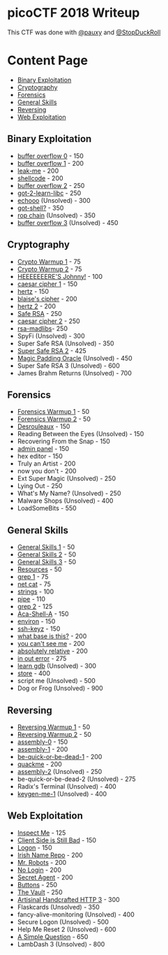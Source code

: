 # picoCTF 2018 Writeup
This CTF was done with [@pauxy](https://github.com/pauxy) and [@StopDuckRoll](https://github.com/StopDuckRoll)

# Content Page
- [Binary Exploitation](#binary-exploitation)
- [Cryptography](#cryptography)
- [Forensics](#forensics)
- [General Skills](#general-skills)
- [Reversing](#reversing)
- [Web Exploitation](#web-exploitation)

## Binary Exploitation
- [buffer overflow 0](Binary%20Exploitation/buffer%20overflow%200) - 150
- [buffer overflow 1](Binary%20Exploitation/buffer%20overflow%201) - 200
- [leak-me](Binary%20Exploitation/leak-me) - 200
- [shellcode](Binary%20Exploitation/shellcode) - 200
- [buffer overflow 2](Binary%20Exploitation/buffer%20overflow%202) - 250
- [got-2-learn-libc](Binary%20Exploitation/got-2-learn-libc) - 250
- [echooo](Binary%20Exploitation/echooo) (Unsolved) - 300
- [got-shell?](Binary%20Exploitation/got-shell%3F) - 350
- [rop chain](Binary%20Exploitation/rop%20chain) (Unsolved) - 350
- [buffer overflow 3](Binary%20Exploitation/buffer%20overflow%203) (Unsolved) - 450

## Cryptography
- [Crypto Warmup 1](Cryptography/Crypto%20Warmup%201) - 75
- [Crypto Warmup 2](Cryptography/Crypto%20Warmup%202) - 75
- [HEEEEEEERE'S Johnny!](Cryptography/HEEEEEEERE%27S%20Johnny!) - 100
- [caesar cipher 1](Cryptography/caesar%20cipher%201) - 150
- [hertz](Cryptography/hertz) - 150
- [blaise's cipher](Cryptography/blaise%27s%20cipher) - 200
- [hertz 2](Cryptography/hertz%202) - 200
- [Safe RSA](Cryptography/Safe%20RSA) - 250
- [caesar cipher 2](Cryptography/caesar%20cipher%202) - 250
- [rsa-madlibs](Cryptography/rsa-madlibs)- 250
- SpyFi (Unsolved) - 300
- Super Safe RSA (Unsolved) - 350
- [Super Safe RSA 2](Cryptography/Super%20Safe%20RSA%202) - 425
- [Magic Padding Oracle](Cryptography/Magic%20Padding%20Oracle) (Unsolved) - 450
- Super Safe RSA 3 (Unsolved) - 600
- James Brahm Returns (Unsolved) - 700

## Forensics
- [Forensics Warmup 1](Forensics/Forensics%20Warmup%201) - 50
- [Forensics Warmup 2](Forensics/Forensics%20Warmup%202) - 50
- [Desrouleaux](Forensics/Desrouleaux) - 150
- Reading Between the Eyes (Unsolved) - 150
- Recovering From the Snap - 150
- [admin panel](Forensics/admin%20panel) - 150
- hex editor - 150
- Truly an Artist - 200
- now you don't - 200
- Ext Super Magic (Unsolved) - 250
- Lying Out - 250
- What's My Name? (Unsolved) - 250
- Malware Shops (Unsolved) - 400
- LoadSomeBits - 550

## General Skills
- [General Skills 1](General%20Skills/General%20Warmup%201) - 50
- [General Skills 2](General%20Skills/General%20Warmup%202) - 50
- [General Skills 3](General%20Skills/General%20Warmup%203) - 50
- [Resources](General%20Skills/Resources) - 50
- [grep 1](General%20Skills/grep%201) - 75
- [net cat](General%20Skills/net%20cat) - 75
- [strings](General%20Skills/strings) - 100
- [pipe](General%20Skills/pipe) - 110
- [grep 2](General%20Skills/grep%202) - 125
- [Aca-Shell-A](General%20Skills/Aca-Shell-A) - 150
- [environ](General%20Skills/environ) - 150
- [ssh-keyz](General%20Skills/ssh-keyz) - 150
- [what base is this?](General%20Skills/what%20base%20is%20this%3F) - 200
- [you can't see me](General%20Skills/you%20can%27t%20see%20me) - 200
- [absolutely relative](General%20Skills/absolutely%20relative) - 200
- [in out error](General%20Skills/in%20out%20error) - 275
- [learn gdb](General%20Skills/learn%20gdb) (Unsolved) - 300
- [store](General%20Skills/store) - 400
- script me (Unsolved) - 500
- Dog or Frog (Unsolved) - 900

## Reversing
- [Reversing Warmup 1](Reversing/Reversing%20Warmup%201) - 50
- [Reversing Warmup 2](Reversing/Reversing%20Warmup%202) - 50
- [assembly-0](Reversing/assembly-0) - 150
- [assembly-1](Reversing/assembly-1) - 200
- [be-quick-or-be-dead-1](Reversing/be-quick-or-be-dead-1) - 200
- [quackme](Reversing/quackme) - 200
- [assembly-2](Reversing/assembly-2) (Unsolved) - 250
- be-quick-or-be-dead-2 (Unsolved) - 275
- Radix's Terminal (Unsolved) - 400
- [keygen-me-1](Reversing/keygen-me-1) (Unsolved) - 400

## Web Exploitation
- [Inspect Me](Web%20Exploitation%2FInspect%20Me) - 125
- [Client Side is Still Bad](Web%20Exploitation/Client%20Side%20is%20Still%20Bad) - 150
- [Logon](Web%20Exploitation/Logon) - 150
- [Irish Name Repo](Web%20Exploitation/Irish%20Name%20Repo) - 200
- [Mr. Robots](Web%20Exploitation/Mr.%20Robots) - 200
- [No Login](Web%20Exploitation/No%20Login) - 200
- [Secret Agent](Web%20Exploitation/Secret%20Agent) - 200
- [Buttons](Web%20Exploitation/Buttons) - 250
- [The Vault](Web%20Exploitation/The%20Vault) - 250
- [Artisinal Handcrafted HTTP 3](Web%20Exploitation/Artisinal%20Handcrafted%20HTTP%203) - 300
- Flaskcards (Unsolved) - 350
- fancy-alive-monitoring (Unsolved) - 400
- Secure Logon (Unsolved) - 500
- Help Me Reset 2 (Unsolved) - 600
- [A Simple Question](Web%20Exploitation/A%20Simple%20Question) - 650
- LambDash 3 (Unsolved) - 800
